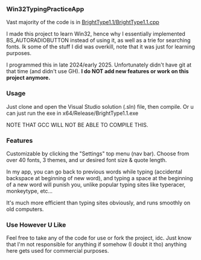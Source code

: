 ### Win32TypingPracticeApp

  Vast majority of the code is in [BrightType1.1/BrightType1.1.cpp](https://github.com/brightgao1/Win32TypingPracticeApp/blob/main/BrightType1.1/BrightType1.1.cpp)

  I made this project to learn Win32, hence why I essentially implemented BS_AUTORADIOBUTTON instead of using it, as well as a trie for searching fonts. Ik some of the stuff I did was overkill, note that it was just for learning purposes.

  I programmed this in late 2024/early 2025. Unfortunately didn't have git at that time (and didn't use GH). **I do NOT add new features or work on this project anymore.**
### Usage
  Just clone and open the Visual Studio solution (.sln) file, then compile. 
  Or u can just run the exe in x64/Release/BrightType1.1.exe

  NOTE THAT GCC WILL NOT BE ABLE TO COMPILE THIS.
  
### Features
  Customizable by clicking the "Settings" top menu (nav bar). Choose from over 40 fonts, 3 themes, and ur desired font size & quote length.

  In my app, you can go back to previous words while typing (accidental backspace at beginning of new word), and typing a space at the beginning of a new word will punish you, unlike popular typing sites like typeracer, monkeytype, etc...
  
  It's much more efficient than typing sites obviously, and runs smoothly on old computers.
### Use However U Like
  Feel free to take any of the code for use or fork the project, idc. Just know that I'm not responsible for anything if somehow (I doubt it tho) anything here gets used for commercial purposes.
